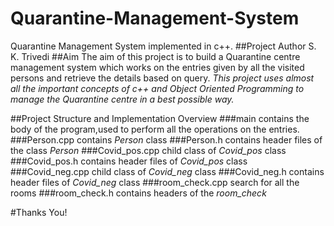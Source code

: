 # Quarantine-Management-System
Quarantine Management System implemented in c++.
##Project Author
S. K. Trivedi
##Aim
The aim of this project is to build a Quarantine centre management system  which works on the entries given by all the visited persons and retrieve the details based on query.
*This project uses almost all the important concepts of c++ and Object Oriented Programming to manage the Quarantine centre in a best possible way.*

##Project Structure and Implementation Overview
###main contains the body of the program,used to perform all the operations on the entries.
###Person.cpp contains *Person* class
###Person.h contains header files of the class *Person*
###Covid_pos.cpp child class of *Covid_pos* class
###Covid_pos.h contains header files of *Covid_pos* class
###Covid_neg.cpp child class of *Covid_neg* class
###Covid_neg.h contains header files of *Covid_neg* class
###room_check.cpp search for all the rooms
###room_check.h contains headers of the *room_check*

#Thanks You!


